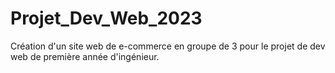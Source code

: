 # Projet_Dev_Web_2023
Création d'un site web de e-commerce en groupe de 3 pour le projet de dev web de première année d'ingénieur.
